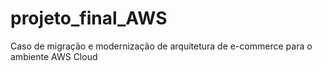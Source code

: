 # projeto_final_AWS
Caso de migração e modernização de arquitetura de e-commerce para o ambiente AWS Cloud
